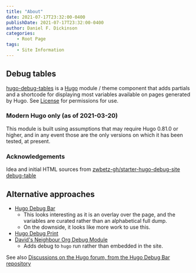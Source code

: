 ```yaml
---
title: "About"
date: 2021-07-17T23:32:00-0400
publishDate: 2021-07-17T23:32:00-0400
author: Daniel F. Dickinson
categories:
    - Root Page
tags:
    - Site Information
---
```


## Debug tables

[hugo-debug-tables](https://github.com/danielfdickinson/hugo-debug-tables) is a [Hugo](https://gohugo.io) module / theme component that adds partials and a shortcode for displaying most variables available on pages generated by Hugo.
See [License](https://github.com/danielfdickinson/hugo-debug-tables/blob/master/LICENSE) for permissions for use.

### Modern Hugo only (as of 2021-03-20)

This module is built using assumptions that may require Hugo 0.81.0 or higher, and in any event those are the only versions on which it has been tested, at present.

### Acknowledgements

Idea and initial HTML sources from
[zwbetz-gh/starter-hugo-debug-site debug-table](https://github.com/zwbetz-gh/starter-hugo-debug-site/blob/master/layouts/partials/debug-table.html)

## Alternative approaches

* [Hugo Debug Bar](https://github.com/JugglerX/hugo-debug-bar)
  * This looks interesting as it is an overlay over the page, and the variables are curated rather than an alphabetical full dump.
  * On the downside, it looks like more work to use this.
* [Hugo Debug Print](https://github.com/kaushalmodi/hugo-debugprint/)
* [David's Neighbour Org Debug Module](https://github.com/dnb-org/dnb-hugo-debug)
  * Adds debug to ``hugo`` run rather than embedded in the site.

See also [Discussions on the Hugo forum, from the Hugo Debug Bar repository](https://github.com/JugglerX/hugo-debug-bar#discussions)
